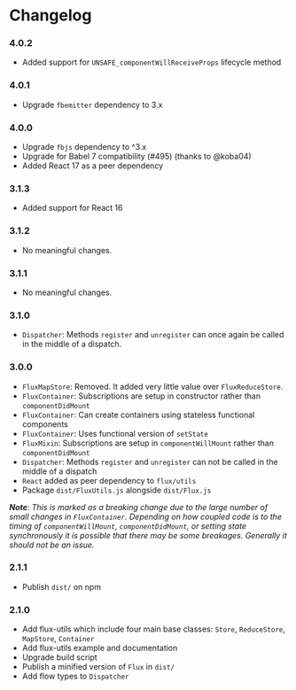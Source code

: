 # Changelog

### 4.0.2

- Added support for `UNSAFE_componentWillReceiveProps` lifecycle method

### 4.0.1

- Upgrade `fbemitter` dependency to 3.x

### 4.0.0

- Upgrade `fbjs` dependency to ^3.x
- Upgrade for Babel 7 compatibility (#495) (thanks to @koba04)
- Added React 17 as a peer dependency

### 3.1.3

- Added support for React 16

### 3.1.2

- No meaningful changes.

### 3.1.1

- No meaningful changes.

### 3.1.0

- `Dispatcher`: Methods `register` and `unregister` can once again be called in
  the middle of a dispatch.

### 3.0.0

- `FluxMapStore`: Removed. It added very little value over `FluxReduceStore`.
- `FluxContainer`: Subscriptions are setup in constructor rather than
  `componentDidMount`
- `FluxContainer`: Can create containers using stateless functional components
- `FluxContainer`: Uses functional version of `setState`
- `FluxMixin`: Subscriptions are setup in `componentWillMount` rather than
  `componentDidMount`
- `Dispatcher`: Methods `register` and `unregister` can not be called in the
  middle of a dispatch
- `React` added as peer dependency to `flux/utils`
- Package `dist/FluxUtils.js` alongside `dist/Flux.js`

_**Note**: This is marked as a breaking change due to the large number of small
changes in `FluxContainer`. Depending on how coupled code is to the timing of
`componentWillMount`, `componentDidMount`, or setting state synchronously it is
possible that there may be some breakages. Generally it should not be an issue._

### 2.1.1

- Publish `dist/` on npm

### 2.1.0

- Add flux-utils which include four main base classes: `Store`, `ReduceStore`,
  `MapStore`, `Container`
- Add flux-utils example and documentation
- Upgrade build script
- Publish a minified version of `Flux` in `dist/`
- Add flow types to `Dispatcher`
